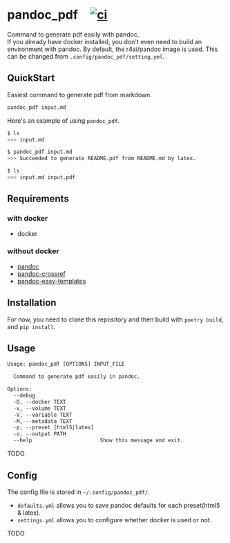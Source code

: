 # pandoc_pdf　[![ci](https://github.com/e9716/pandoc_pdf/actions/workflows/pandoc-build.yml/badge.svg?branch=main)](https://github.com/e9716/pandoc_pdf/actions/workflows/pandoc-build.yml)
Command to generate pdf easily with pandoc.  
If you already have docker installed, you don't even need to build an environment with pandoc. By default, the r4ai/pandoc image is used. This can be changed from `.config/pandoc_pdf/setting.yml`.

## QuickStart
Easiest command to generate pdf from markdown.

```bash
pandoc_pdf input.md
```

Here's an example of using `pandoc_pdf`.

```bash
$ ls
>>> input.md

$ pandoc_pdf input.md
>>> Succeeded to generate README.pdf from README.md by latex.

$ ls
>>> input.md input.pdf
```

## Requirements
### with docker
- docker

### without docker
- [pandoc](https://github.com/jgm/pandoc)
- [pandoc-crossref](https://github.com/lierdakil/pandoc-crossref)
- [pandoc-easy-templates](https://github.com/ryangrose/easy-pandoc-templates)

## Installation
For now, you need to clone this repository and then build with `poetry build`, and `pip install`.

## Usage
```txt
Usage: pandoc_pdf [OPTIONS] INPUT_FILE

  Command to generate pdf easily in pandoc.

Options:
  --debug
  -D, --docker TEXT
  -v, --volume TEXT
  -V, --variable TEXT
  -M, --metadata TEXT
  -p, --preset [html5|latex]
  -o, --output PATH
  --help                      Show this message and exit.
```
TODO  

## Config
The config file is stored in `~/.config/pandoc_pdf/`. 

- `defaults.yml` allows you to save pandoc defaults for each preset(html5 & latex). 
- `settings.yml` allows you to configure whether docker is used or not.

TODO
